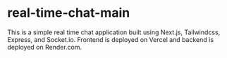 # real-time-chat-main
This is a simple real time chat application built using Next.js, Tailwindcss, Express, and Socket.io. Frontend is deployed on Vercel and backend is deployed on Render.com.
